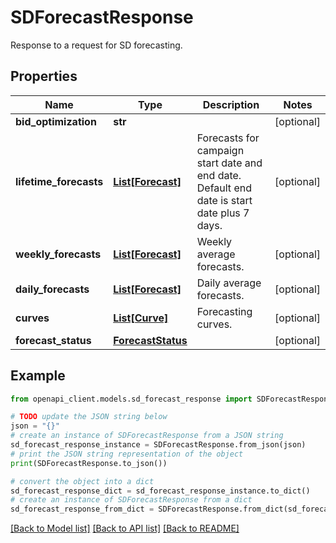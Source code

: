 # SDForecastResponse

Response to a request for SD forecasting.

## Properties

Name | Type | Description | Notes
------------ | ------------- | ------------- | -------------
**bid_optimization** | **str** |  | [optional] 
**lifetime_forecasts** | [**List[Forecast]**](Forecast.md) | Forecasts for campaign start date and end date. Default end date is start date plus 7 days. | [optional] 
**weekly_forecasts** | [**List[Forecast]**](Forecast.md) | Weekly average forecasts. | [optional] 
**daily_forecasts** | [**List[Forecast]**](Forecast.md) | Daily average forecasts. | [optional] 
**curves** | [**List[Curve]**](Curve.md) | Forecasting curves. | [optional] 
**forecast_status** | [**ForecastStatus**](ForecastStatus.md) |  | [optional] 

## Example

```python
from openapi_client.models.sd_forecast_response import SDForecastResponse

# TODO update the JSON string below
json = "{}"
# create an instance of SDForecastResponse from a JSON string
sd_forecast_response_instance = SDForecastResponse.from_json(json)
# print the JSON string representation of the object
print(SDForecastResponse.to_json())

# convert the object into a dict
sd_forecast_response_dict = sd_forecast_response_instance.to_dict()
# create an instance of SDForecastResponse from a dict
sd_forecast_response_from_dict = SDForecastResponse.from_dict(sd_forecast_response_dict)
```
[[Back to Model list]](../README.md#documentation-for-models) [[Back to API list]](../README.md#documentation-for-api-endpoints) [[Back to README]](../README.md)


